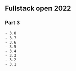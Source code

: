 ## Fullstack open 2022

### Part 3

    - 3.8
    - 3.7
    - 3.6
    - 3.5
    - 3.4
    - 3.3
    - 3.2
    - 3.1
